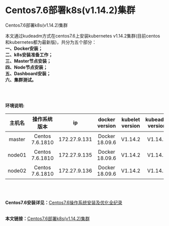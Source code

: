 # Centos7.6部署k8s(v1.14.2)集群
Centos7.6部署k8s(v1.14.2)集群

本文通过kudeadm方式在centos7.6上安装kubernetes v1.14.2集群(目前centos和kubernetes都为最新版)，共分为五个部分：
<br>
**一、Docker安装；
<br>
二、k8s安装准备工作；
<br>
三、Master节点安装；
<br>
四、Node节点安装；
<br>
五、Dashboard安装；
<br>
六、集群测试。**
<br>
<br>

<br>

**环境说明:**

| 主机名 | 操作系统版本 | ip | docker version | kubelet version | kubeadm version | kubectl version | flannel version | 备注 |
| :------: | :------:  | :------: | :------: | :------: | :------: | :------: | :------: | :------: |
| master | Centos 7.6.1810 | 172.27.9.131 |Docker 18.09.6 | V1.14.2 | V1.14.2 | V1.14.2 | V0.11.0 | master主机 |
| node01 | Centos 7.6.1810 | 172.27.9.135 |Docker 18.09.6 | V1.14.2 | V1.14.2 | V1.14.2 | V0.11.0 | node节点 |
| node02 | Centos 7.6.1810 | 172.27.9.136 |Docker 18.09.6 | V1.14.2 | V1.14.2 | V1.14.2 | V0.11.0 | node节点 |


<br> 
<br>

**Centos7.6安装详见：**[Centos7.6操作系统安装及优化全纪录 ](https://blog.51cto.com/3241766/2398136)
<br>
<br>

**本文链接：**[Centos7.6部署k8s(v1.14.2)集群 ](https://blog.51cto.com/3241766/2405624)
